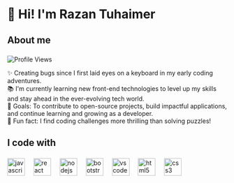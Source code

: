 <h1 align="left">👋 Hi! I'm Razan Tuhaimer</h1>

###

<h2 align="left">About me</h2>

###
<p align="left">
  <img src="https://komarev.com/ghpvc/?username=razannael" alt="Profile Views">
</p>

<p align="left">✨ Creating bugs since I first laid eyes on a keyboard in my early coding adventures.<br>📚 I'm currently learning new front-end technologies to level up my skills and stay ahead in the ever-evolving tech world.<br>🎯 Goals: To contribute to open-source projects, build impactful applications, and continue learning and growing as a developer.<br>🎲 Fun fact: I find coding challenges more thrilling than solving puzzles!</p>

###

<h2 align="left">I code with</h2>

###

<div align="left">
  <img src="https://cdn.jsdelivr.net/gh/devicons/devicon/icons/javascript/javascript-original.svg" height="40" alt="javascript logo"  />
  <img width="12" />
  <img src="https://cdn.jsdelivr.net/gh/devicons/devicon/icons/react/react-original.svg" height="40" alt="react logo"  />
  <img width="12" />
  <img src="https://cdn.jsdelivr.net/gh/devicons/devicon/icons/nodejs/nodejs-original.svg" height="40" alt="nodejs logo"  />
  <img width="12" />
  <img src="https://cdn.jsdelivr.net/gh/devicons/devicon/icons/bootstrap/bootstrap-original.svg" height="40" alt="bootstrap logo"  />
  <img width="12" />
  <img src="https://cdn.jsdelivr.net/gh/devicons/devicon/icons/vscode/vscode-original.svg" height="40" alt="vscode logo"  />
  <img width="12" />
  <img src="https://cdn.jsdelivr.net/gh/devicons/devicon/icons/html5/html5-original.svg" height="40" alt="html5 logo"  />
  <img width="12" />
  <img src="https://cdn.jsdelivr.net/gh/devicons/devicon/icons/css3/css3-original.svg" height="40" alt="css3 logo"  />
</div>

###
